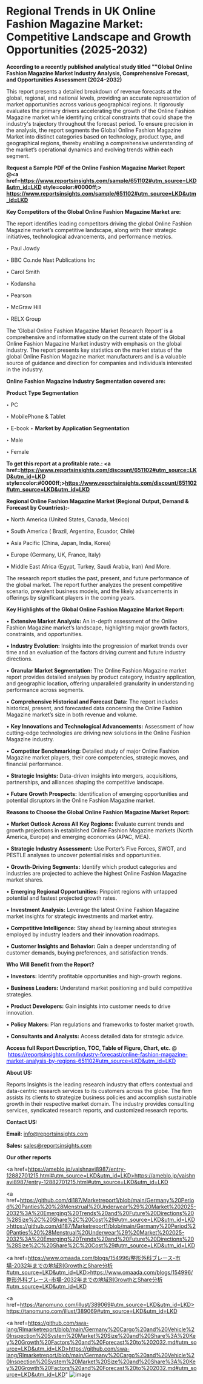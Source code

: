 # Regional Trends in UK Online Fashion Magazine Market: Competitive Landscape and Growth Opportunities (2025-2032)

<strong>According to a recently published analytical study titled ""Global Online Fashion Magazine Market Industry Analysis, Comprehensive Forecast, and Opportunities Assessment (2024–2032)</strong>

This report presents a detailed breakdown of revenue forecasts at the global, regional, and national levels, providing an accurate representation of market opportunities across various geographical regions. It rigorously evaluates the primary drivers accelerating the growth of the Online Fashion Magazine market while identifying critical constraints that could shape the industry's trajectory throughout the forecast period. To ensure precision in the analysis, the report segments the Global Online Fashion Magazine Market into distinct categories based on technology, product type, and geographical regions, thereby enabling a comprehensive understanding of the market’s operational dynamics and evolving trends within each segment.

<strong>Request a Sample PDF of the Online Fashion Magazine Market Report </strong><strong>@<a href=https://www.reportsinsights.com/sample/651102#utm_source=LKD&utm_id=LKD style=color:#0000ff;> https://www.reportsinsights.com/sample/651102#utm_source=LKD&utm_id=LKD</a></strong></font>

<strong>Key Competitors of the Global Online Fashion Magazine Market are:</strong>

The report identifies leading competitors driving the global Online Fashion Magazine market’s competitive landscape, along with their strategic initiatives, technological advancements, and performance metrics.

‣ Paul Jowdy

‣ BBC
 Co.nde Nast Publications Inc

‣ Carol Smith

‣ Kodansha

‣ Pearson

‣ McGraw Hill

‣ RELX Group

The ‘Global Online Fashion Magazine Market Research Report’ is a comprehensive and informative study on the current state of the Global Online Fashion Magazine Market industry with emphasis on the global industry. The report presents key statistics on the market status of the global Online Fashion Magazine market manufacturers and is a valuable source of guidance and direction for companies and individuals interested in the industry.

<strong>Online Fashion Magazine Industry Segmentation covered are:</strong>

<strong>Product Type Segmentation</strong>

‣ PC

‣ MobilePhone & Tablet

‣ E-book
‣ 
<strong>Market by Application Segmentation</strong>

‣ Male

‣ Female

<strong>To get this report at a profitable rate.: <a href=https://www.reportsinsights.com/discount/651102#utm_source=LKD&utm_id=LKD style=color:#0000ff;>https://www.reportsinsights.com/discount/651102#utm_source=LKD&utm_id=LKD</a></strong></font>

<strong>Regional Online Fashion Magazine Market (Regional Output, Demand &amp; Forecast by Countries):-</strong>

• North America (United States, Canada, Mexico)

• South America ( Brazil, Argentina, Ecuador, Chile)

• Asia Pacific (China, Japan, India, Korea)

• Europe (Germany, UK, France, Italy)

• Middle East Africa (Egypt, Turkey, Saudi Arabia, Iran) And More.

The research report studies the past, present, and future performance of the global market. The report further analyzes the present competitive scenario, prevalent business models, and the likely advancements in offerings by significant players in the coming years.

<strong>Key Highlights of the Global Online Fashion Magazine Market Report:</strong>

• <strong>Extensive Market Analysis:</strong> An in-depth assessment of the Online Fashion Magazine market’s landscape, highlighting major growth factors, constraints, and opportunities.

• <strong>Industry Evolution:</strong> Insights into the progression of market trends over time and an evaluation of the factors driving current and future industry directions.

• <strong>Granular Market Segmentation:</strong> The Online Fashion Magazine market report provides detailed analyses by product category, industry application, and geographic location, offering unparalleled granularity in understanding performance across segments.

• <strong>Comprehensive Historical and Forecast Data:</strong> The report includes historical, present, and forecasted data concerning the Online Fashion Magazine market’s size in both revenue and volume.

• <strong>Key Innovations and Technological Advancements:</strong> Assessment of how cutting-edge technologies are driving new solutions in the Online Fashion Magazine industry.

• <strong>Competitor Benchmarking:</strong> Detailed study of major Online Fashion Magazine market players, their core competencies, strategic moves, and financial performance.

• <strong>Strategic Insights:</strong> Data-driven insights into mergers, acquisitions, partnerships, and alliances shaping the competitive landscape.

• <strong>Future Growth Prospects:</strong> Identification of emerging opportunities and potential disruptors in the Online Fashion Magazine market.

<strong>Reasons to Choose the Global Online Fashion Magazine Market Report:</strong>

• <strong>Market Outlook Across All Key Regions:</strong> Evaluate current trends and growth projections in established Online Fashion Magazine markets (North America, Europe) and emerging economies (APAC, MEA).

• <strong>Strategic Industry Assessment:</strong> Use Porter’s Five Forces, SWOT, and PESTLE analyses to uncover potential risks and opportunities.

• <strong>Growth-Driving Segments:</strong> Identify which product categories and industries are projected to achieve the highest Online Fashion Magazine market shares.

• <strong>Emerging Regional Opportunities:</strong> Pinpoint regions with untapped potential and fastest projected growth rates.

• <strong>Investment Analysis:</strong> Leverage the latest Online Fashion Magazine market insights for strategic investments and market entry.

• <strong>Competitive Intelligence:</strong> Stay ahead by learning about strategies employed by industry leaders and their innovation roadmaps.

• <strong>Customer Insights and Behavior:</strong> Gain a deeper understanding of customer demands, buying preferences, and satisfaction trends.

<strong>Who Will Benefit from the Report?</strong>

• <strong>Investors:</strong> Identify profitable opportunities and high-growth regions.

• <strong>Business Leaders:</strong> Understand market positioning and build competitive strategies.

• <strong>Product Developers:</strong> Gain insights into customer needs to drive innovation.

• <strong>Policy Makers:</strong> Plan regulations and frameworks to foster market growth.

• <strong>Consultants and Analysts:</strong> Access detailed data for strategic advice.
</ul>
<strong>Access full Report Description, TOC, Table of Figure, Chart, etc. </strong>@  <a href=https://reportsinsights.com/industry-forecast/online-fashion-magazine-market-analysis-by-regions-651102#utm_source=LKD&utm_id=LKD style=color:#0000ff;>https://reportsinsights.com/industry-forecast/online-fashion-magazine-market-analysis-by-regions-651102#utm_source=LKD&utm_id=LKD</a></font>

<strong><strong>About US</strong>:</strong>

Reports Insights is the leading research industry that offers contextual and data-centric research services to its customers across the globe. The firm assists its clients to strategize business policies and accomplish sustainable growth in their respective market domain. The industry provides consulting services, syndicated research reports, and customized research reports.

<strong>Contact US:</strong>

<p class=""""><b>Email:</b> <a href=mailto:info@reportsinsights.com>info@reportsinsights.com</a></p>
<p class=""""><b>Sales:</b> <a href=mailto:sales@reportsinsights.com>sales@reportsinsights.com</a></p>

<strong>Our other reports</strong>

<a href=https://ameblo.jp/vaishnavi8987/entry-12882701215.html#utm_source=LKD&utm_id=LKD>https://ameblo.jp/vaishnavi8987/entry-12882701215.html#utm_source=LKD&utm_id=LKD</a>

<a href=https://github.com/di187/Marketreport1/blob/main/Germany%20Period%20Panties%20%28Menstrual%20Underwear%29%20Market%202025-2032%3A%20Emerging%20Trends%20and%20Future%20Directions%20%28Size%2C%20Share%2C%20Cost%29#utm_source=LKD&utm_id=LKD>https://github.com/di187/Marketreport1/blob/main/Germany%20Period%20Panties%20%28Menstrual%20Underwear%29%20Market%202025-2032%3A%20Emerging%20Trends%20and%20Future%20Directions%20%28Size%2C%20Share%2C%20Cost%29#utm_source=LKD&utm_id=LKD</a>

<a href=https://www.omaada.com/blogs/154996/整形外科ブレース-市場-2032年までの地域別GrowthとShare分析#utm_source=LKD&utm_id=LKD>https://www.omaada.com/blogs/154996/整形外科ブレース-市場-2032年までの地域別GrowthとShare分析#utm_source=LKD&utm_id=LKD</a>

<a href=https://tanomuno.com/illust/389069#utm_source=LKD&utm_id=LKD>https://tanomuno.com/illust/389069#utm_source=LKD&utm_id=LKD</a>

<a href=https://github.com/swa-lang/RImarketreport/blob/main/Germany%20Cargo%20and%20Vehicle%20Inspection%20System%20Market%20Size%20and%20Share%3A%20Key%20Growth%20Factors%20and%20Forecast%20to%202032.md#utm_source=LKD&utm_id=LKD>https://github.com/swa-lang/RImarketreport/blob/main/Germany%20Cargo%20and%20Vehicle%20Inspection%20System%20Market%20Size%20and%20Share%3A%20Key%20Growth%20Factors%20and%20Forecast%20to%202032.md#utm_source=LKD&utm_id=LKD</a>"
![image](https://github.com/user-attachments/assets/63146283-b3c7-497a-8376-441f609700fc)
